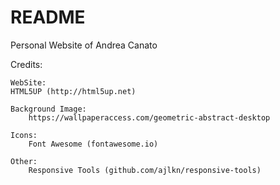 # README

Personal Website of Andrea Canato

Credits:
    
    WebSite:
    HTML5UP (http://html5up.net)
    
    Background Image:
        https://wallpaperaccess.com/geometric-abstract-desktop

    Icons:
        Font Awesome (fontawesome.io)

    Other:
        Responsive Tools (github.com/ajlkn/responsive-tools)

